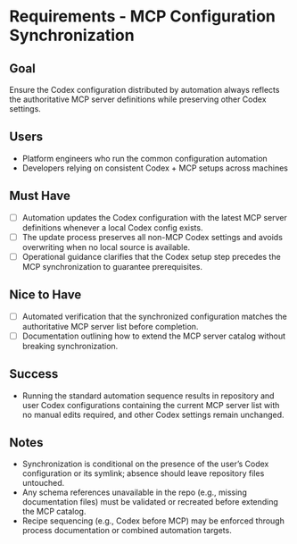# Requirements - MCP Configuration Synchronization

## Goal
Ensure the Codex configuration distributed by automation always reflects the authoritative MCP server definitions while preserving other Codex settings.

## Users
- Platform engineers who run the common configuration automation
- Developers relying on consistent Codex + MCP setups across machines

## Must Have
- [ ] Automation updates the Codex configuration with the latest MCP server definitions whenever a local Codex config exists.
- [ ] The update process preserves all non-MCP Codex settings and avoids overwriting when no local source is available.
- [ ] Operational guidance clarifies that the Codex setup step precedes the MCP synchronization to guarantee prerequisites.

## Nice to Have
- [ ] Automated verification that the synchronized configuration matches the authoritative MCP server list before completion.
- [ ] Documentation outlining how to extend the MCP server catalog without breaking synchronization.

## Success
- Running the standard automation sequence results in repository and user Codex configurations containing the current MCP server list with no manual edits required, and other Codex settings remain unchanged.

## Notes
- Synchronization is conditional on the presence of the user’s Codex configuration or its symlink; absence should leave repository files untouched.
- Any schema references unavailable in the repo (e.g., missing documentation files) must be validated or recreated before extending the MCP catalog.
- Recipe sequencing (e.g., Codex before MCP) may be enforced through process documentation or combined automation targets.

